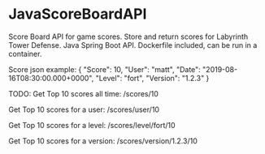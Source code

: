 # JavaScoreBoardAPI

Score Board API for game scores. Store and return scores for Labyrinth Tower Defense.
Java Spring Boot API. Dockerfile included, can be run in a container.

Score json example:
{
    "Score": 10,
    "User": "matt",
    "Date": "2019-08-16T08:30:00.000+0000",
    "Level": "fort",
    "Version": "1.2.3"
}

TODO:
Get Top 10 scores all time:
/scores/10

Get Top 10 scores for a user:
/scores/user/10

Get Top 10 scores for a level:
/scores/level/fort/10

Get Top 10 scores for a version:
/scores/version/1.2.3/10
